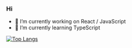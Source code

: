 ### Hi

- 🔭 I’m currently working on React / JavaScript
- 🌱 I’m currently learning TypeScript

[![Top Langs](https://github-readme-stats.vercel.app/api/top-langs/?username=AAdrien-A)](https://github.com/AAdrien-A/github-readme-stats)

<!--
**AAdrien-A/AAdrien-A** is a ✨ _special_ ✨ repository because its `README.md` (this file) appears on your GitHub profile.

Here are some ideas to get you started:

- 🔭 I’m currently working on React / JavaScript
- 🌱 I’m currently learning TypeScript
- 👯 I’m looking to collaborate on ...
- 🤔 I’m looking for help with ...
- 💬 Ask me about ...
- 📫 How to reach me: ...
- 😄 Pronouns: ...
- ⚡ Fun fact: ...


### Languages & technologies
![HTML5](https://img.shields.io/badge/HTML-239120?style=for-the-badge&logo=html5&logoColor=white&color=red)
![CSS3](https://img.shields.io/badge/CSS-239120?&style=for-the-badge&logo=css3&logoColor=white&color=blue)
![JS](https://img.shields.io/badge/JAVASRCRIPT-239120?&style=for-the-badge&logo=javascript&logoColor=white&color=yellow)
![GIT](https://img.shields.io/badge/-Git-F05032?style=for-the-badge&logo=git&logoColor=white&color=black)
-->
